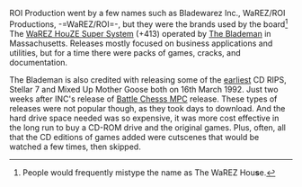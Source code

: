 ROI Production went by a few names such as Bladewarez Inc., WaREZ/ROI Productions, -=WaREZ/ROI=-, but they were the brands used by the board[^1] The [WaREZ HouZE Super System](/g/warez-houze-bbs) (+413) operated by [The Blademan](/p/the-blademan) in Massachusetts. Releases mostly focused on business applications and utilities, but for a time there were packs of games, cracks, and documentation.

The Blademan is also credited with releasing some of the [earliest](/f/b51f2a2) CD RIPS, Stellar 7 and Mixed Up Mother Goose both on 16th March 1992. Just two weeks after INC's release of [Battle Chesss MPC](/f/aa209be) release. These types of releases were not popular though, as they took days to download. And the hard drive space needed was so expensive, it was more cost effective in the long run to buy a CD-ROM drive and the original games. Plus, often, all that the CD editions of games added were cutscenes that would be watched a few times, then skipped.

[^1]: People would frequently mistype the name as The WaREZ Hou**s**e.